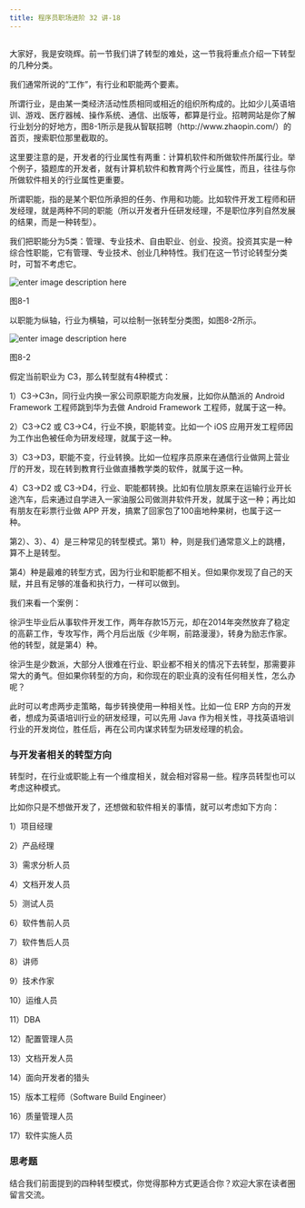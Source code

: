 ```yaml
---
title: 程序员职场进阶 32 讲-18
---
```

<article id="topicContainer" class="column_content"><h2 class="topic_title"></h2><div><p>大家好，我是安晓辉。前一节我们讲了转型的难处，这一节我将重点介绍一下转型的几种分类。</p>
<p>我们通常所说的“工作”，有行业和职能两个要素。</p>
<p>所谓行业，是由某一类经济活动性质相同或相近的组织所构成的。比如少儿英语培训、游戏、医疗器械、操作系统、通信、出版等，都算是行业。招聘网站是你了解行业划分的好地方，图8-1所示是我从智联招聘（http://www.zhaopin.com/）的首页，搜索职位那里截取的。</p>
<p>这里要注意的是，开发者的行业属性有两重：计算机软件和所做软件所属行业。举个例子，猿题库的开发者，就有计算机软件和教育两个行业属性，而且，往往与你所做软件相关的行业属性更重要。</p>
<p>所谓职能，指的是某个职位所承担的任务、作用和功能。比如软件开发工程师和研发经理，就是两种不同的职能（所以开发者升任研发经理，不是职位序列自然发展的结果，而是一种转型）。</p>
<p>我们把职能分为5类：管理、专业技术、自由职业、创业、投资。投资其实是一种综合性职能，它有管理、专业技术、创业几种特性。我们在这一节讨论转型分类时，可暂不考虑它。</p>
<p><img src="http://images.gitbook.cn/234c9590-f752-11e7-ab27-e166102d6f74" alt="enter image description here" /></p>
<p>图8-1</p>
<p>以职能为纵轴，行业为横轴，可以绘制一张转型分类图，如图8-2所示。</p>
<p><img src="http://images.gitbook.cn/36f8bf60-f752-11e7-bd56-d128cb6c9d1e" alt="enter image description here" /></p>
<p>图8-2</p>
<p>假定当前职业为 C3，那么转型就有4种模式：</p>
<p>1）C3→C3n，同行业内换一家公司原职能方向发展，比如你从酷派的 Android Framework 工程师跳到华为去做 Android Framework 工程师，就属于这一种。</p>
<p>2）C3→C2 或 C3→C4，行业不换，职能转变。比如一个 iOS 应用开发工程师因为工作出色被任命为研发经理，就属于这一种。</p>
<p>3）C3→D3，职能不变，行业转换。比如一位程序员原来在通信行业做网上营业厅的开发，现在转到教育行业做直播教学类的软件，就属于这一种。</p>
<p>4）C3→D2 或 C3→D4，行业、职能都转换。比如有位朋友原来在运输行业开长途汽车，后来通过自学进入一家油服公司做测井软件开发，就属于这一种；再比如有朋友在彩票行业做 APP 开发，搞累了回家包了100亩地种果树，也属于这一种。</p>
<p>第2）、3）、4）是三种常见的转型模式。第1）种，则是我们通常意义上的跳槽，算不上是转型。</p>
<p>第4）种是最难的转型方式，因为行业和职能都不相关。但如果你发现了自己的天赋，并且有足够的准备和执行力，一样可以做到。</p>
<p>我们来看一个案例：</p>
<p>徐沪生毕业后从事软件开发工作，两年存款15万元，却在2014年突然放弃了稳定的高薪工作，专攻写作，两个月后出版《少年啊，前路漫漫》，转身为励志作家。他的转型，就是第4）种。</p>
<p>徐沪生是少数派，大部分人很难在行业、职业都不相关的情况下去转型，那需要非常大的勇气。但如果你转型的方向，和你现在的职业真的没有任何相关性，怎么办呢？</p>
<p>此时可以考虑两步走策略，每步转换使用一种相关性。比如一位 ERP 方向的开发者，想成为英语培训行业的研发经理，可以先用 Java 作为相关性，寻找英语培训行业的开发岗位，胜任后，再在公司内谋求转型为研发经理的机会。</p>
<h3 id="">与开发者相关的转型方向</h3>
<p>转型时，在行业或职能上有一个维度相关，就会相对容易一些。程序员转型也可以考虑这种模式。</p>
<p>比如你只是不想做开发了，还想做和软件相关的事情，就可以考虑如下方向：</p>
<p>1）项目经理</p>
<p>2）产品经理</p>
<p>3）需求分析人员</p>
<p>4）文档开发人员</p>
<p>5）测试人员</p>
<p>6）软件售前人员</p>
<p>7）软件售后人员</p>
<p>8）讲师</p>
<p>9）技术作家</p>
<p>10）运维人员</p>
<p>11）DBA</p>
<p>12）配置管理人员</p>
<p>13）文档开发人员</p>
<p>14）面向开发者的猎头</p>
<p>15）版本工程师（Software Build Engineer）</p>
<p>16）质量管理人员</p>
<p>17）软件实施人员</p>
<h3 id="-1">思考题</h3>
<p>结合我们前面提到的四种转型模式，你觉得那种方式更适合你？欢迎大家在读者圈留言交流。</p></div></article>